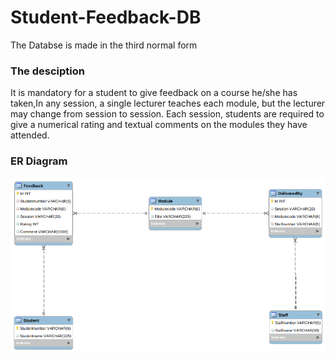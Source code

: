 # Student-Feedback-DB
The Databse is made in the third normal form

### The desciption
It is mandatory for a student to give feedback on a course he/she has taken,In any session, a single lecturer teaches each module, but the lecturer may change from session to session. Each
session, students are required to give a numerical rating and textual comments on the modules they have attended.

### ER Diagram

![ER Diagram](https://github.com/sire-ambrose/Student-Feedback-DB/blob/main/feedback.png)
